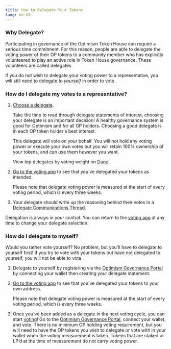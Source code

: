 ```yaml
---
title: How to Delegate Your Tokens
lang: en-US
---
```



### Why Delegate?

Participating in governance of the Optimism Token House can require a serious time commitment. 
For this reason, people are able to delegate the voting power of their OP tokens to a community member who has explicitly volunteered to play an active role in Token House governance. 
These volunteers are called delegates.

If you do not wish to delegate your voting power to a representative, you will still need to delegate *to yourself* in order to vote. 

### How do I delegate my votes to a representative?

1. [Choose a delegate](https://vote.optimism.io/). 
   
   Take the time to read through delegate statements of interest, choosing your delegate is an important decision! 
   A healthy governance system is good for Optimism and for all OP holders. Choosing a good delegate is in each OP token holder's best interest.

   This delegate will vote on your behalf. 
   You will not hold any voting power or execute your own votes but you will retain 100% ownership of your tokens, and can use them however you want.

   View top delegates by voting weight on [Dune](https://dune.com/optimismfnd/optimism-op-token-house).

2. [Go to the voting app](https://vote.optimism.io/) to see that you’ve delegated your tokens as intended.

   Please note that delegate voting power is measured at the start of every voting period, which is every three weeks.

3. Your delegate should write up the reasoning behind their votes in a [Delegate Communications Thread](https://gov.optimism.io/c/governance/41).

Delegation is always in your control. You can return to the [voting app](https://vote.optimism.io/) at any time to change your delegate selection. 

### How do I delegate to myself?

Would you rather vote yourself? 
No problem, but you’ll have to delegate to yourself first! 
If you try to vote with your tokens but have not delegated to yourself, you will not be able to vote. 

1. Delegate to yourself by registering via the [Optimism Governance Portal](https://vote.optimism.io/) by connecting your wallet then creating your delegate statement.

1. [Go to the voting app](https://vote.optimism.io/) to see that you’ve delegated your tokens to your own address.

   Please note that delegate voting power is measured at the start of every voting period, which is every three weeks.

1. Once you’ve been added as a delegate in the next voting cycle, you can start [voting](https://vote.optimism.io/)!
Go to the [Optimism Governance Portal](https://vote.optimism.io/), connect your wallet, and vote.
There is no minimum OP holding voting requirement, but you will need to have the OP tokens you wish to delegate or vote with in your wallet when the voting measurement is taken. Tokens that are staked or LP’d at the time of measurement do not carry voting power.




